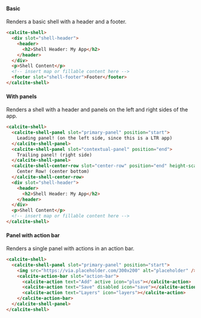 #### Basic

Renders a basic shell with a header and a footer.

```html
<calcite-shell>
  <div slot="shell-header">
    <header>
      <h2>Shell Header: My App</h2>
    </header>
  </div>
  <p>Shell Content</p>
  <!-- insert map or fillable content here -->
  <footer slot="shell-footer">Footer</footer>
</calcite-shell>
```

#### With panels

Renders a shell with a header and panels on the left and right sides of the app.

```html
<calcite-shell>
  <calcite-shell-panel slot="primary-panel" position="start">
    Leading panel! (on the left side, since this is a LTR app)
  </calcite-shell-panel>
  <calcite-shell-panel slot="contextual-panel" position="end">
    Trailing panel! (right side)
  </calcite-shell-panel>
  <calcite-shell-center-row slot="center-row" position="end" height-scale="m">
    Center Row! (center bottom)
  </calcite-shell-center-row>
  <div slot="shell-header">
    <header>
      <h2>Shell Header: My App</h2>
    </header>
  </div>
  <p>Shell Content</p>
  <!-- insert map or fillable content here -->
</calcite-shell>
```

#### Panel with action bar

Renders a single panel with actions in an action bar.

```html
<calcite-shell>
  <calcite-shell-panel slot="primary-panel" position="start">
    <img src="https://via.placeholder.com/300x200" alt="placeholder" />
    <calcite-action-bar slot="action-bar">
      <calcite-action text="Add" active icon="plus"></calcite-action>
      <calcite-action text="Save" disabled icon="save"></calcite-action>
      <calcite-action text="Layers" icon="layers"></calcite-action>
    </calcite-action-bar>
  </calcite-shell-panel>
</calcite-shell>
```
